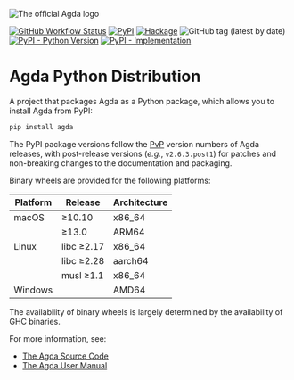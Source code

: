 ![The official Agda logo](https://github.com/agda/agda/blob/25cf6745e5ada6c29dd3caeeeb32bae1ee0abb88/doc/user-manual/agda.svg?raw=true)

[![GitHub Workflow Status](https://github.com/wenkokke/agda-python/actions/workflows/ci.yml/badge.svg)](https://github.com/wenkokke/agda-python/actions/workflows/ci.yml) [![PyPI](https://img.shields.io/pypi/v/agda)](https://pypi.org/project/agda/) [![Hackage](https://img.shields.io/hackage/v/Agda)](https://hackage.haskell.org/package/Agda) ![GitHub tag (latest by date)](https://img.shields.io/github/v/tag/wenkokke/agda-python) [![PyPI - Python Version](https://img.shields.io/pypi/pyversions/agda)](https://pypi.org/project/agda/) [![PyPI - Implementation](https://img.shields.io/pypi/implementation/agda)](https://pypi.org/project/agda/)

# Agda Python Distribution

A project that packages Agda as a Python package, which allows you to install Agda from PyPI:

```bash
pip install agda
```

The PyPI package versions follow the [PvP] version numbers of Agda releases, with post-release versions (_e.g._, `v2.6.3.post1`) for patches and non-breaking changes to the documentation and packaging.

Binary wheels are provided for the following platforms:

| Platform | Release    | Architecture |
| -------- | ---------- | ------------ |
| macOS    | ≥10.10     | x86_64       |
|          | ≥13.0      | ARM64        |
| Linux    | libc ≥2.17 | x86_64       |
|          | libc ≥2.28 | aarch64      |
|          | musl ≥1.1  | x86_64       |
| Windows  |            | AMD64        |

The availability of binary wheels is largely determined by the availability of GHC binaries.

For more information, see:

- [The Agda Source Code]
- [The Agda User Manual]

[PvP]: https://pvp.haskell.org
[The Agda Source Code]: https://github.com/agda/agda#readme
[The Agda User Manual]: https://agda.readthedocs.io/en/v2.6.3/
